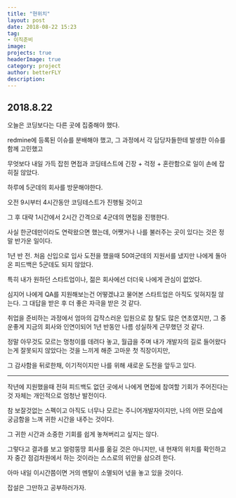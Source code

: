 ```yaml
---
title: "현위치"
layout: post
date: 2018-08-22 15:23
tag:
- 이직준비
image: 
projects: true
headerImage: true
category: project
author: betterFLY
description:
---
```



## 2018.8.22 

오늘은 코딩보다는 다른 곳에 집중해야 했다.

redmine에 등록된 이슈를 분배해야 했고, 그 과정에서 각 담당자들한테 발생한 이슈를 함께 고민했고

무엇보다 내일 가득 잡힌 면접과 코딩테스트에 긴장 + 걱정 + 혼란함으로 일이 손에 잡히질 않았다.

하루에 5군데의 회사를 방문해야한다.

오전 9시부터 4시간동안 코딩테스트가 진행될 것이고

그 후 대략 1시간에서 2시간 간격으로 4군데의 면접을 진행한다.

사실 한군데만이라도 연락왔으면 했는데, 어쨋거나 나를 불러주는 곳이 있다는 것은 정말 반가운 일이다.

1년 반 전. 처음 신입으로 입사 도전을 했을때 50여군데의 지원서를 냈지만 나에게 돌아온 피드백은 5군데도 되지 않았다.

특히 내가 원하던 스타트업이나, 젊은 회사에선 더더욱 나에게 관심이 없었다.

심지어 나에게 QA를 지원해보는건 어떻겠냐고 물어본 스타트업은 아직도 잊혀지질 않는다. 그 대답을 받은 후 더 좋은 자극을 받은 것 같다.

취업을 준비하는 과정에서 엄마의 갑작스러운 입원으로 참 탈도 많은 연초였지만, 그 중 운좋게 지금의 회사와 인연이되어 1년 반동안 나름 성실하게 근무했던 것 같다.

정말 아무것도 모르는 멍청이를 데려다 놓고, 월급을 주며 내가 개발자의 길로 들어왔다는게 잘못되지 않았다는 것을 느끼게 해준 고마운 첫 직장이지만,

그 감사함을 뒤로한채, 이기적이지만 나를 위해 새로운 도전을 앞두고 있다.

--- 

작년에 지원했을때 전혀 피드백도 없던 곳에서 나에게 면접에 참여할 기회가 주어진다는 것 자체는 개인적으로 엄청난 발전이다.

참 보잘것없는 스펙이고 아직도 너무나 모르는 주니어개발자이지만, 나의 어떤 모습에 궁금함을 느껴 귀한 시간을 내주는 것이다.

그 귀한 시간과 소중한 기회를 쉽게 놓쳐버리고 싶지는 않다.

그렇다고 결과를 보고 얼렁뚱땅 회사를 옮길 것은 아니지만, 내 현재의 위치를 확인하고자 중간 점검차원에서 하는 것이라는 스스로의 위안을 삼으려 한다.

아마 내일 이시간쯤이면 거의 멘탈이 소멸되어 넋을 놓고 있을 것이다.

잡설은 그만하고 공부하러가자.
